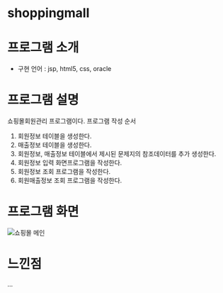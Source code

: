 # shoppingmall

# 프로그램 소개
  - 구현 언어 : jsp, html5, css, oracle

# 프로그램 설명
  쇼핑몰회원관리 프로그램이다.
  프로그램 작성 순서
1. 회원정보 테이블을 생성한다.
2. 매출정보 테이블을 생성한다.
3. 회원정보, 매출정보 테이블에서 제시된 문제지의 참조데이터를 추가 생성한다.
4. 회원정보 입력 화면프로그램을 작성한다.
5. 회원정보 조회 프로그램을 작성한다.
6. 회원매출정보 조회 프로그램을 작성한다.

# 프로그램 화면
![쇼핑몰 메인](https://user-images.githubusercontent.com/93690639/140242706-2cf9ef69-d65f-4781-83b7-ac886a923ee0.png)


# 느낀점
 ...
